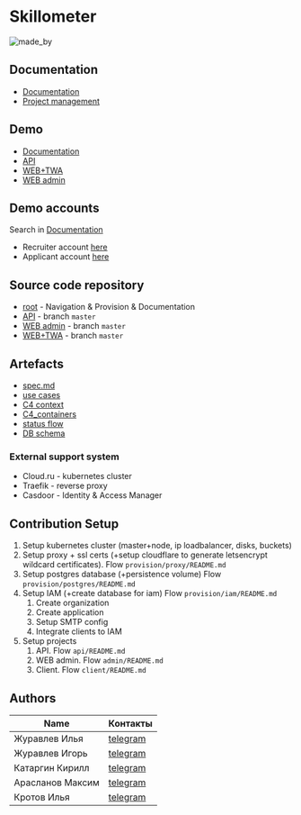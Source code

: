 # Skillometer

![made_by](https://img.shields.io/badge/made_by-IDEV-0d9488.svg?style=flat-square)

## Documentation

- [Documentation](https://idev-present.github.io/skillometer)
- [Project management](https://github.com/orgs/idev-present/projects/1/views/1)


## Demo
- [Documentation](https://idev-present.github.io/skillometer)
- [API](https://skillometer.idev-present.com/api/v1/docs)
- [WEB+TWA](https://skillometer.idev-present.com/)
- [WEB admin](https://admin.skillometer.idev-present.com/)

## Demo accounts
Search in [Documentation](https://idev-present.github.io/skillometer/user-manual.html)
- Recruiter account [here](https://idev-present.github.io/skillometer/%D1%80%D0%B5%D0%B3%D0%B8%D1%81%D1%82%D1%80%D0%B0%D1%86%D0%B8%D1%8F-%D0%B0%D0%B2%D1%82%D0%BE%D1%80%D0%B8%D0%B7%D0%B0%D1%86%D0%B8%D1%8F.html#-vholyp_10306)
- Applicant account [here](https://idev-present.github.io/skillometer/%D1%80%D0%B5%D0%B3%D0%B8%D1%81%D1%82%D1%80%D0%B0%D1%86%D0%B8%D1%8F-%D0%B0%D0%B2%D1%82%D0%BE%D1%80%D0%B8%D0%B7%D0%B0%D1%86%D0%B8%D1%8F.html#-vholyp_10318)


## Source code repository

- [root](https://github.com/idev-present/skillometer) - Navigation & Provision & Documentation
- [API](https://github.com/idev-present/skillometer-api) - branch `master`
- [WEB admin](https://github.com/idev-present/skillometer-web-admin) - branch `master`
- [WEB+TWA](https://github.com/idev-present/skillometer-app-client) - branch `master`

## Artefacts
- [spec.md](artefacts/input/spec.md)
- [use cases](artefacts/input/cases)
- [C4 context](artefacts/architecture/C4/C4_context.puml)
- [C4_containers](artefacts/architecture/C4/C4_containers.puml)
- [status flow](artefacts/architecture/status_scheme.puml)
- [DB schema](artefacts/architecture/DB_schema.puml)

### External support system
- Cloud.ru - kubernetes cluster
- Traefik - reverse proxy
- Casdoor - Identity & Access Manager

## Contribution Setup
1. Setup kubernetes cluster (master+node, ip loadbalancer, disks, buckets)
2. Setup proxy + ssl certs (+setup cloudflare to generate letsencrypt wildcard certificates). Flow `provision/proxy/README.md`
3. Setup postgres database (+persistence volume) Flow `provision/postgres/README.md`
4. Setup IAM (+create database for iam) Flow `provision/iam/README.md`
   1. Create organization
   2. Create application
   3. Setup SMTP config
   4. Integrate clients to IAM
5. Setup projects
   1. API. Flow `api/README.md`
   2. WEB admin. Flow `admin/README.md`
   3. Client. Flow `client/README.md`

## Authors

| Name             | Контакты                                 |
|------------------|------------------------------------------|
| Журавлев Илья    | [telegram](https://t.me/ichiro18)        |
| Журавлев Игорь   | [telegram](https://t.me/NeOMBouncer)     |
| Катаргин Кирилл  | [telegram](https://t.me/kirill_katargin) |
| Арасланов Максим | [telegram](https://t.me/MaxAraslanov)    |
| Кротов Илья      | [telegram](https://t.me/Ilya_Krotov043)  |
